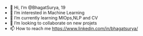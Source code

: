 - 👋 Hi, I’m @BhagatSurya, 19 
- 👀 I’m interested in Machine Learning  
- 🌱 I’m currently learning MlOps,NLP and CV 
- 💞️ I’m looking to collaborate on new projets 
- 📫 How to reach me https://www.linkedin.com/in/bhagatsurya/

<!---
BhagatSurya/BhagatSurya is a ✨ special ✨ repository because its `README.md` (this file) appears on your GitHub profile.
You can click the Preview link to take a look at your changes.
--->
